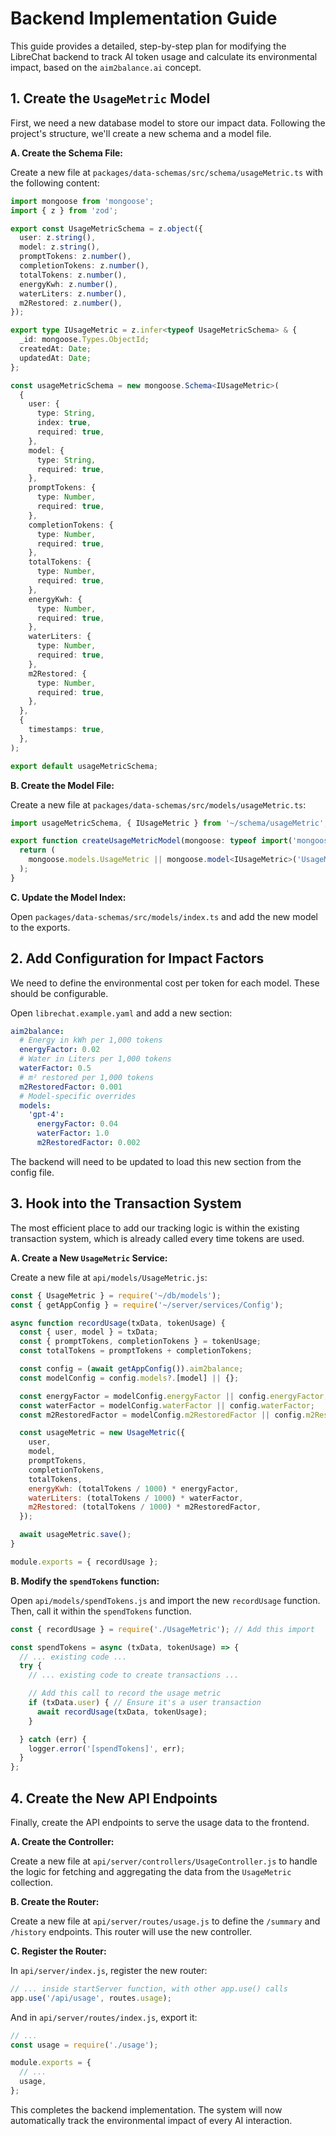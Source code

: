 # Backend Implementation Guide

This guide provides a detailed, step-by-step plan for modifying the LibreChat backend to track AI token usage and calculate its environmental impact, based on the `aim2balance.ai` concept.

## 1. Create the `UsageMetric` Model

First, we need a new database model to store our impact data. Following the project's structure, we'll create a new schema and a model file.

**A. Create the Schema File:**

Create a new file at `packages/data-schemas/src/schema/usageMetric.ts` with the following content:

```typescript
import mongoose from 'mongoose';
import { z } from 'zod';

export const UsageMetricSchema = z.object({
  user: z.string(),
  model: z.string(),
  promptTokens: z.number(),
  completionTokens: z.number(),
  totalTokens: z.number(),
  energyKwh: z.number(),
  waterLiters: z.number(),
  m2Restored: z.number(),
});

export type IUsageMetric = z.infer<typeof UsageMetricSchema> & {
  _id: mongoose.Types.ObjectId;
  createdAt: Date;
  updatedAt: Date;
};

const usageMetricSchema = new mongoose.Schema<IUsageMetric>(
  {
    user: {
      type: String,
      index: true,
      required: true,
    },
    model: {
      type: String,
      required: true,
    },
    promptTokens: {
      type: Number,
      required: true,
    },
    completionTokens: {
      type: Number,
      required: true,
    },
    totalTokens: {
      type: Number,
      required: true,
    },
    energyKwh: {
      type: Number,
      required: true,
    },
    waterLiters: {
      type: Number,
      required: true,
    },
    m2Restored: {
      type: Number,
      required: true,
    },
  },
  {
    timestamps: true,
  },
);

export default usageMetricSchema;
```

**B. Create the Model File:**

Create a new file at `packages/data-schemas/src/models/usageMetric.ts`:

```typescript
import usageMetricSchema, { IUsageMetric } from '~/schema/usageMetric';

export function createUsageMetricModel(mongoose: typeof import('mongoose')) {
  return (
    mongoose.models.UsageMetric || mongoose.model<IUsageMetric>('UsageMetric', usageMetricSchema)
  );
}
```

**C. Update the Model Index:**

Open `packages/data-schemas/src/models/index.ts` and add the new model to the exports.

## 2. Add Configuration for Impact Factors

We need to define the environmental cost per token for each model. These should be configurable.

Open `librechat.example.yaml` and add a new section:

```yaml
aim2balance:
  # Energy in kWh per 1,000 tokens
  energyFactor: 0.02
  # Water in Liters per 1,000 tokens
  waterFactor: 0.5
  # m² restored per 1,000 tokens
  m2RestoredFactor: 0.001
  # Model-specific overrides
  models:
    'gpt-4':
      energyFactor: 0.04
      waterFactor: 1.0
      m2RestoredFactor: 0.002
```

The backend will need to be updated to load this new section from the config file.

## 3. Hook into the Transaction System

The most efficient place to add our tracking logic is within the existing transaction system, which is already called every time tokens are used.

**A. Create a New `UsageMetric` Service:**

Create a new file at `api/models/UsageMetric.js`:

```javascript
const { UsageMetric } = require('~/db/models');
const { getAppConfig } = require('~/server/services/Config');

async function recordUsage(txData, tokenUsage) {
  const { user, model } = txData;
  const { promptTokens, completionTokens } = tokenUsage;
  const totalTokens = promptTokens + completionTokens;

  const config = (await getAppConfig()).aim2balance;
  const modelConfig = config.models?.[model] || {};

  const energyFactor = modelConfig.energyFactor || config.energyFactor;
  const waterFactor = modelConfig.waterFactor || config.waterFactor;
  const m2RestoredFactor = modelConfig.m2RestoredFactor || config.m2RestoredFactor;

  const usageMetric = new UsageMetric({
    user,
    model,
    promptTokens,
    completionTokens,
    totalTokens,
    energyKwh: (totalTokens / 1000) * energyFactor,
    waterLiters: (totalTokens / 1000) * waterFactor,
    m2Restored: (totalTokens / 1000) * m2RestoredFactor,
  });

  await usageMetric.save();
}

module.exports = { recordUsage };
```

**B. Modify the `spendTokens` function:**

Open `api/models/spendTokens.js` and import the new `recordUsage` function. Then, call it within the `spendTokens` function.

```javascript
const { recordUsage } = require('./UsageMetric'); // Add this import

const spendTokens = async (txData, tokenUsage) => {
  // ... existing code ...
  try {
    // ... existing code to create transactions ...

    // Add this call to record the usage metric
    if (txData.user) { // Ensure it's a user transaction
      await recordUsage(txData, tokenUsage);
    }

  } catch (err) {
    logger.error('[spendTokens]', err);
  }
};
```

## 4. Create the New API Endpoints

Finally, create the API endpoints to serve the usage data to the frontend.

**A. Create the Controller:**

Create a new file at `api/server/controllers/UsageController.js` to handle the logic for fetching and aggregating the data from the `UsageMetric` collection.

**B. Create the Router:**

Create a new file at `api/server/routes/usage.js` to define the `/summary` and `/history` endpoints. This router will use the new controller.

**C. Register the Router:**

In `api/server/index.js`, register the new router:

```javascript
// ... inside startServer function, with other app.use() calls
app.use('/api/usage', routes.usage);
```

And in `api/server/routes/index.js`, export it:

```javascript
// ...
const usage = require('./usage');

module.exports = {
  // ...
  usage,
};
```

This completes the backend implementation. The system will now automatically track the environmental impact of every AI interaction.
